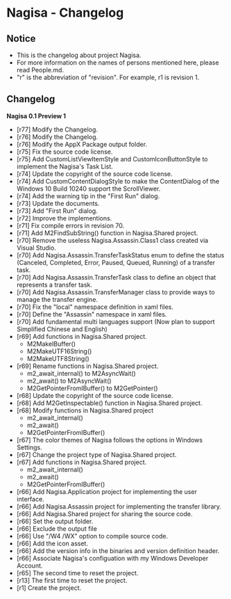 ﻿# Nagisa - Changelog

## Notice
- This is the changelog about project Nagisa.
- For more information on the names of persons mentioned here, please read 
  People.md.
- "r" is the abbreviation of "revision". For example, r1 is revision 1.

## Changelog

**Nagisa 0.1 Preview 1**
- [r77] Modify the Changelog.
- [r76] Modify the Changelog.
- [r76] Modify the AppX Package output folder.
- [r75] Fix the source code license.
- [r75] Add CustomListViewItemStyle and CustomIconButtonStyle to implement the 
  Nagisa's Task List.
- [r74] Update the copyright of the source code license.
- [r74] Add CustomContentDialogStyle to make the ContentDialog of the Windows 
  10 Build 10240 support the ScrollViewer.
- [r74] Add the warning tip in the "First Run" dialog.
- [r73] Update the documents.
- [r73] Add "First Run" dialog.
- [r72] Improve the implementions. 
- [r71] Fix compile errors in revision 70.
- [r71] Add M2FindSubString() function in Nagisa.Shared project.
- [r70] Remove the useless Nagisa.Assassin.Class1 class created via Visual 
  Studio.
- [r70] Add Nagisa.Assassin.TransferTaskStatus enum to define the status 
  (Canceled, Completed, Error, Paused, Queued, Running) of a transfer task.
- [r70] Add Nagisa.Assassin.TransferTask class to define an object that 
  represents a transfer task.
- [r70] Add Nagisa.Assassin.TransferManager class to provide ways to manage the
  transfer engine.
- [r70] Fix the "local" namespace definition in xaml files.
- [r70] Define the "Assassin" namespace in xaml files.
- [r70] Add fundamental multi languages support (Now plan to support Simplified
  Chinese and English)
- [r69] Add functions in Nagisa.Shared project.
  - M2MakeIBuffer()
  - M2MakeUTF16String()
  - M2MakeUTF8String()
- [r69] Rename functions in Nagisa.Shared project.
  - m2_await_internal() to M2AsyncWait()
  - m2_await() to M2AsyncWait()
  - M2GetPointerFromIBuffer() to M2GetPointer()
- [r68] Update the copyright of the source code license.
- [r68] Add M2GetInspectable() function in Nagisa.Shared project.
- [r68] Modify functions in Nagisa.Shared project
  - m2_await_internal()
  - m2_await()
  - M2GetPointerFromIBuffer()
- [r67] The color themes of Nagisa follows the options in Windows Settings.
- [r67] Change the project type of Nagisa.Shared project.
- [r67] Add functions in Nagisa.Shared project.
  - m2_await_internal()
  - m2_await()
  - M2GetPointerFromIBuffer()
- [r66] Add Nagisa.Application project for implementing the user interface.
- [r66] Add Nagisa.Assassin project for implementing the transfer library.
- [r66] Add Nagisa.Shared project for sharing the source code.
- [r66] Set the output folder.
- [r66] Exclude the output file
- [r66] Use "/W4 /WX" option to compile source code.
- [r66] Add the icon asset.
- [r66] Add the version info in the binaries and version definition header.
- [r66] Associate Nagisa's configuation with my Windows Developer Account.
- [r65] The second time to reset the project.
- [r13] The first time to reset the project.
- [r1] Create the project.
